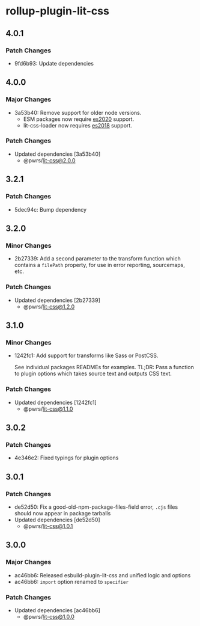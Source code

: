 # rollup-plugin-lit-css

## 4.0.1

### Patch Changes

- 9fd6b93: Update dependencies

## 4.0.0

### Major Changes

- 3a53b40: Remove support for older node versions.
  - ESM packages now require [es2020](https://node.green/#ES2020) support.
  - lit-css-loader now requires [es2018](https://node.green/#ES2018) support.

### Patch Changes

- Updated dependencies [3a53b40]
  - @pwrs/lit-css@2.0.0

## 3.2.1

### Patch Changes

- 5dec94c: Bump dependency

## 3.2.0

### Minor Changes

- 2b27339: Add a second parameter to the transform function which contains a `filePath` property, for use in error reporting, sourcemaps, etc.

### Patch Changes

- Updated dependencies [2b27339]
  - @pwrs/lit-css@1.2.0

## 3.1.0

### Minor Changes

- 1242fc1: Add support for transforms like Sass or PostCSS.

  See individual packages READMEs for examples.
  TL;DR: Pass a function to plugin options which takes source text and outputs CSS text.

### Patch Changes

- Updated dependencies [1242fc1]
  - @pwrs/lit-css@1.1.0

## 3.0.2

### Patch Changes

- 4e346e2: Fixed typings for plugin options

## 3.0.1

### Patch Changes

- de52d50: Fix a good-old-npm-package-files-field error, `.cjs` files should now appear in package tarballs
- Updated dependencies [de52d50]
  - @pwrs/lit-css@1.0.1

## 3.0.0

### Major Changes

- ac46bb6: Released esbuild-plugin-lit-css and unified logic and options
- ac46bb6: `import` option renamed to `specifier`

### Patch Changes

- Updated dependencies [ac46bb6]
  - @pwrs/lit-css@1.0.0
